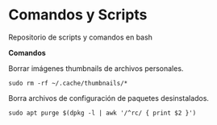 # Comandos y Scripts
Repositorio de scripts y comandos en bash

**Comandos**

Borrar imágenes thumbnails de archivos personales.
```
sudo rm -rf ~/.cache/thumbnails/*
```
Borra archivos de configuración de paquetes desinstalados.
```
sudo apt purge $(dpkg -l | awk '/^rc/ { print $2 }')
```
